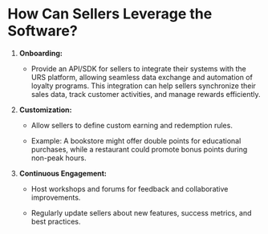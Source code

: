 # How Can Sellers Leverage the Software?

1.  **Onboarding:**
    
    -   Provide an API/SDK for sellers to integrate their systems with the URS platform, allowing seamless data exchange and automation of loyalty programs. This integration can help sellers synchronize their sales data, track customer activities, and manage rewards efficiently.
        
2.  **Customization:**
    
    -   Allow sellers to define custom earning and redemption rules.
        
    -   Example: A bookstore might offer double points for educational purchases, while a restaurant could promote bonus points during non-peak hours.
        
3.  **Continuous Engagement:**
    
    -   Host workshops and forums for feedback and collaborative improvements.
        
    -   Regularly update sellers about new features, success metrics, and best practices.
        